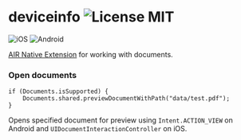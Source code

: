 deviceinfo ![License MIT](http://img.shields.io/badge/license-MIT-lightgray.svg)
==========

![iOS](http://img.shields.io/badge/platform-ios-blue.svg) ![Android](http://img.shields.io/badge/platform-android-green.svg)

[AIR Native Extension](http://www.adobe.com/devnet/air/native-extensions-for-air.html) for working with documents.

### Open documents

```as3
if (Documents.isSupported) {
    Documents.shared.previewDocumentWithPath("data/test.pdf");
}
```

Opens specified document for preview using `Intent.ACTION_VIEW` on Android and `UIDocumentInteractionController` on iOS.
